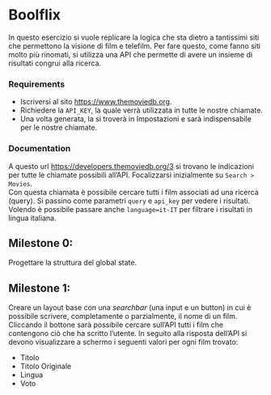 # Boolflix
In questo esercizio si vuole replicare la logica che sta dietro a tantissimi siti che permettono la visione di film e telefilm.
Per fare questo, come fanno siti molto più rinomati, si utilizza una API che permette di avere un insieme di risultati congrui alla ricerca.

### Requirements
- Iscriversi al sito https://www.themoviedb.org. 
- Richiedere la `API_KEY`, la quale verrà utilizzata in tutte le nostre chiamate.
- Una volta generata, la si troverà in Impostazioni e sarà indispensabile per le nostre chiamate.

### Documentation 
A questo url https://developers.themoviedb.org/3 si trovano le indicazioni per tutte le chiamate possibili all’API. Focalizzarsi inizialmente su `Search > Movies`.   
Con questa chiamata è possibile cercare tutti i film associati ad una ricerca (query).  Si passino come parametri `query` e `api_key` per vedere i risultati. Volendo è possibile passare anche `language=it-IT` per filtrare i risultati in lingua italiana.

## Milestone 0:
Progettare la struttura del global state.

## Milestone 1:
Creare un layout base con una *searchbar* (una input e un button) in cui è possibile scrivere, completamente o parzialmente, il nome di un film. Cliccando il  bottone sarà possibile cercare sull’API tutti i film che contengono ciò che ha scritto l’utente.
In seguito alla risposta dell’API si devono visualizzare a schermo i seguenti valori per ogni film trovato: 
- Titolo
- Titolo Originale
- Lingua
- Voto

<!-- ## Milestone 2:
Trasformiamo la stringa statica della lingua in una vera e propria bandiera della nazione corrispondente, gestendo il caso in cui non abbiamo la bandiera della nazione ritornata dall’API (le flag non ci sono in FontAwesome).

Allarghiamo poi la ricerca anche alle serie tv. Con la stessa azione di ricerca dovremo prendere sia i film che corrispondono alla query, sia le serie tv, stando attenti ad avere alla fine dei valori simili (le serie e i film hanno campi nel JSON di risposta diversi, simili ma non sempre identici)
Qui un esempio di chiamata per le serie tv:
https://api.themoviedb.org/3/search/tv?api_key=e99307154c6dfb0b4750f6603256716d&language=it_IT&query=scrubs


## Milestone 3:
In questa milestone come prima cosa aggiungiamo la copertina del film o della serie al nostro elenco. Ci viene passata dall’API solo la parte finale dell’URL, questo perché poi potremo generare da quella porzione di URL tante dimensioni diverse. Dovremo prendere quindi l’URL base delle immagini di TMDB: https://image.tmdb.org/t/p/ per poi aggiungere la dimensione che vogliamo generare (troviamo tutte le dimensioni possibili a questo link: https://www.themoviedb.org/talk/53c11d4ec3a3684cf4006400) per poi aggiungere la parte finale dell’URL passata dall’API.
Esempio di URL:
https://image.tmdb.org/t/p/w342/wwemzKWzjKYJFfCeiB57q3r4Bcm.png

Trasformiamo poi il voto da 1 a 10 decimale in un numero intero da 1 a 5, così da permetterci di stampare a schermo un numero di stelle piene che vanno da 1 a 5, lasciando le restanti vuote (troviamo le icone in FontAwesome).
Arrotondiamo sempre per eccesso all’unità successiva, non gestiamo icone mezze piene (o mezze vuote :P)

## Milestone 4:
Trasformiamo quello che abbiamo fatto fino ad ora in una vera e propria webapp, creando un layout completo simil-Netflix:
Un header che contiene logo e search bar
Dopo aver ricercato qualcosa nella searchbar, i risultati appaiono sotto forma di “card” in cui lo sfondo è rappresentato dall’immagine di copertina (consiglio la poster_path con w342)
Andando con il mouse sopra una card (on hover), appaiono le informazioni aggiuntive già prese nei punti precedenti più la overview -->
